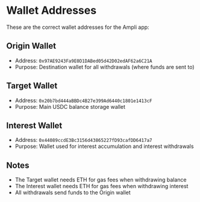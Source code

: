 # Wallet Addresses

These are the correct wallet addresses for the Ampli app:

## Origin Wallet
- Address: `0x97AE9243Fa9E0D1DABed05d42D02edAF62a6C21A`
- Purpose: Destination wallet for all withdrawals (where funds are sent to)

## Target Wallet
- Address: `0x20b7bd444aBBDc4B27e399Ad6440c1801e1413cF`
- Purpose: Main USDC balance storage wallet

## Interest Wallet
- Address: `0x44089ccdE3Bc3156d43865227fD93cafDD6417a7`
- Purpose: Wallet used for interest accumulation and interest withdrawals

## Notes
- The Target wallet needs ETH for gas fees when withdrawing balance
- The Interest wallet needs ETH for gas fees when withdrawing interest
- All withdrawals send funds to the Origin wallet 